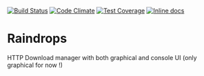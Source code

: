 [![Build Status](https://travis-ci.org/PNSalocin/raindrops.svg?branch=master)](https://travis-ci.org/PNSalocin/raindrops)
[![Code Climate](https://codeclimate.com/github/PNSalocin/raindrops/badges/gpa.svg)](https://codeclimate.com/github/PNSalocin/raindrops)
[![Test Coverage](https://codeclimate.com/github/PNSalocin/raindrops/badges/coverage.svg)](https://codeclimate.com/github/PNSalocin/raindrops/coverage)
[![Inline docs](http://inch-ci.org/github/PNSalocin/raindrops.svg?branch=master)](http://inch-ci.org/github/PNSalocin/raindrops)

# Raindrops

HTTP Download manager with both graphical and console UI (only graphical for now !)
